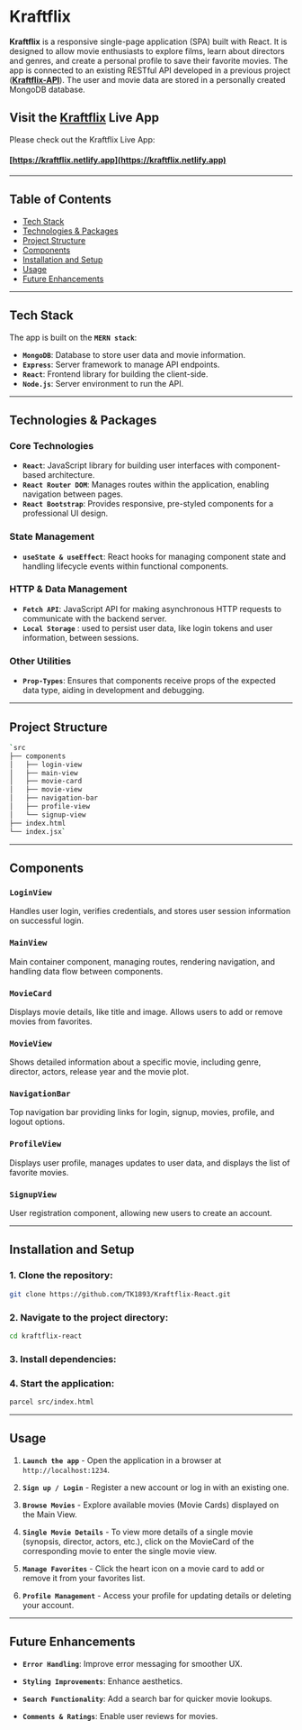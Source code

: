 # Kraftflix

**Kraftflix** is a responsive single-page application (SPA) built with React. It is designed to allow movie enthusiasts to explore films, learn about directors and genres, and create a personal profile to save their favorite movies. The app is connected to an existing RESTful API developed in a previous project ([**Kraftflix-API**](https://github.com/TK1893/kraftFlix.git)). The user and movie data are stored in a personally created MongoDB database.

## Visit the [Kraftflix](https://kraftflix.netlify.app) Live App

Please check out the Kraftflix Live App:

#### [https://kraftflix.netlify.app](https://kraftflix.netlify.app)

---

## Table of Contents

- [Tech Stack](tech-stack)
- [Technologies & Packages](#technologies--packages)
- [Project Structure](#project-structure)
- [Components](#components)
- [Installation and Setup](#installation-and-setup)
- [Usage](#usage)
- [Future Enhancements](#future-enhancements)

---

## Tech Stack

The app is built on the **`MERN stack`**:

- **`MongoDB`**: Database to store user data and movie information.
- **`Express`**: Server framework to manage API endpoints.
- **`React`**: Frontend library for building the client-side.
- **`Node.js`**: Server environment to run the API.

---

## Technologies & Packages

### Core Technologies

- **`React`**: JavaScript library for building user interfaces with component-based architecture.
- **`React Router DOM`**: Manages routes within the application, enabling navigation between pages.
- **`React Bootstrap`**: Provides responsive, pre-styled components for a professional UI design.

### State Management

- **`useState & useEffect`**: React hooks for managing component state and handling lifecycle events within functional components.

### HTTP & Data Management

- **`Fetch API`**: JavaScript API for making asynchronous HTTP requests to communicate with the backend server.
- **`Local Storage`** : used to persist user data, like login tokens and user information, between sessions.

### Other Utilities

- **`Prop-Types`**: Ensures that components receive props of the expected data type, aiding in development and debugging.

---

## Project Structure

```bash
`src
├── components
│   ├── login-view
│   ├── main-view
│   ├── movie-card
│   ├── movie-view
│   ├── navigation-bar
│   ├── profile-view
│   └── signup-view
├── index.html
└── index.jsx`
```

---

## Components

### `LoginView`

Handles user login, verifies credentials, and stores user session information on successful login.

### `MainView`

Main container component, managing routes, rendering navigation, and handling data flow between components.

### `MovieCard`

Displays movie details, like title and image. Allows users to add or remove movies from favorites.

### `MovieView`

Shows detailed information about a specific movie, including genre, director, actors, release year and the movie plot.

### `NavigationBar`

Top navigation bar providing links for login, signup, movies, profile, and logout options.

### `ProfileView`

Displays user profile, manages updates to user data, and displays the list of favorite movies.

### `SignupView`

User registration component, allowing new users to create an account.

---

## Installation and Setup

### 1. **Clone the repository**:

```bash
git clone https://github.com/TK1893/Kraftflix-React.git
```

### 2. **Navigate to the project directory**:

```bash
cd kraftflix-react
```

### 3. **Install dependencies**:

### 4. **Start the application**:

```bash
parcel src/index.html
```

---

## Usage

1.  **`Launch the app`** - Open the application in a browser at `http://localhost:1234`.

2.  **`Sign up / Login`** - Register a new account or log in with an existing one.
3.  **`Browse Movies`** - Explore available movies (Movie Cards) displayed on the Main View.
4.  **`Single Movie Details`** - To view more details of a single movie (synopsis, director, actors, etc.), click on the MovieCard of the corresponding movie to enter the single movie view.
5.  **`Manage Favorites`** - Click the heart icon on a movie card to add or remove it from your favorites list.
6.  **`Profile Management`** - Access your profile for updating details or deleting your account.

---

## Future Enhancements

- **`Error Handling`**: Improve error messaging for smoother UX.

- **`Styling Improvements`**: Enhance aesthetics.
- **`Search Functionality`**: Add a search bar for quicker movie lookups.
- **`Comments & Ratings`**: Enable user reviews for movies.
